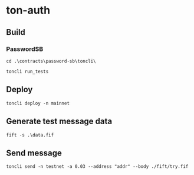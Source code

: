 # ton-auth

## Build

### PasswordSB
`cd .\contracts\password-sb\toncli\`

`toncli run_tests`

## Deploy
`toncli deploy -n mainnet`

## Generate test message data
`fift -s .\data.fif`

## Send message
`toncli send -n testnet -a 0.03 --address "addr" --body ./fift/try.fif`